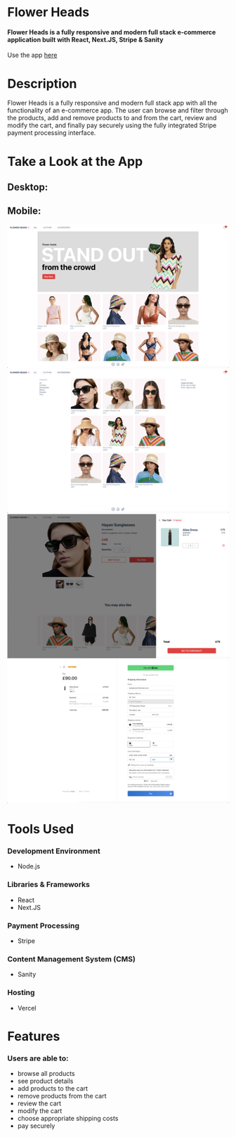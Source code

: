 # Flower Heads 

#### Flower Heads is a fully responsive and modern full stack e-commerce application built with React, Next.JS, Stripe & Sanity

Use the app [here]([flowerheads-ecom-app.vercel.app](https://flowerheads-ecom-app.vercel.app))

# Description
Flower Heads is a fully responsive and modern full stack app with all the functionality of an e-commerce app. The user can browse and filter through the products, add and remove products to and from the cart, review and modify the cart, and finally pay securely using the fully integrated Stripe payment processing interface. 

 
# Take a Look at the App

## Desktop:


## Mobile:


<img src="readme-images/desktop1.png" />


<kbd>

</kbd>

<kbd>
<img src="readme-images/desktop2.png" />
</kbd>

<kbd>
<img src="readme-images/desktop3.png" />
</kbd>

<kbd>
<img src="readme-images/desktop4.png" />
</kbd>


# Tools Used

### Development Environment
* Node.js

### Libraries & Frameworks
* React 
* Next.JS

### Payment Processing
* Stripe

### Content Management System (CMS)
* Sanity

### Hosting 
* Vercel

# Features

### Users are able to:

* browse all products
* see product details
* add products to the cart
* remove products from the cart
* review the cart
* modify the cart
* choose appropriate shipping costs
* pay securely 
